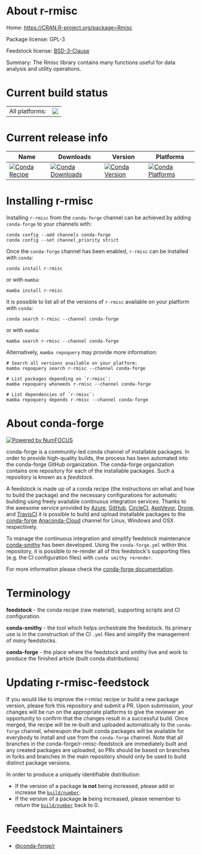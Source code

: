 About r-rmisc
=============

Home: https://CRAN.R-project.org/package=Rmisc

Package license: GPL-3

Feedstock license: [BSD-3-Clause](https://github.com/conda-forge/r-rmisc-feedstock/blob/main/LICENSE.txt)

Summary: The Rmisc library contains many functions useful for data analysis and utility operations.

Current build status
====================


<table><tr><td>All platforms:</td>
    <td>
      <a href="https://dev.azure.com/conda-forge/feedstock-builds/_build/latest?definitionId=7421&branchName=main">
        <img src="https://dev.azure.com/conda-forge/feedstock-builds/_apis/build/status/r-rmisc-feedstock?branchName=main">
      </a>
    </td>
  </tr>
</table>

Current release info
====================

| Name | Downloads | Version | Platforms |
| --- | --- | --- | --- |
| [![Conda Recipe](https://img.shields.io/badge/recipe-r--rmisc-green.svg)](https://anaconda.org/conda-forge/r-rmisc) | [![Conda Downloads](https://img.shields.io/conda/dn/conda-forge/r-rmisc.svg)](https://anaconda.org/conda-forge/r-rmisc) | [![Conda Version](https://img.shields.io/conda/vn/conda-forge/r-rmisc.svg)](https://anaconda.org/conda-forge/r-rmisc) | [![Conda Platforms](https://img.shields.io/conda/pn/conda-forge/r-rmisc.svg)](https://anaconda.org/conda-forge/r-rmisc) |

Installing r-rmisc
==================

Installing `r-rmisc` from the `conda-forge` channel can be achieved by adding `conda-forge` to your channels with:

```
conda config --add channels conda-forge
conda config --set channel_priority strict
```

Once the `conda-forge` channel has been enabled, `r-rmisc` can be installed with `conda`:

```
conda install r-rmisc
```

or with `mamba`:

```
mamba install r-rmisc
```

It is possible to list all of the versions of `r-rmisc` available on your platform with `conda`:

```
conda search r-rmisc --channel conda-forge
```

or with `mamba`:

```
mamba search r-rmisc --channel conda-forge
```

Alternatively, `mamba repoquery` may provide more information:

```
# Search all versions available on your platform:
mamba repoquery search r-rmisc --channel conda-forge

# List packages depending on `r-rmisc`:
mamba repoquery whoneeds r-rmisc --channel conda-forge

# List dependencies of `r-rmisc`:
mamba repoquery depends r-rmisc --channel conda-forge
```


About conda-forge
=================

[![Powered by
NumFOCUS](https://img.shields.io/badge/powered%20by-NumFOCUS-orange.svg?style=flat&colorA=E1523D&colorB=007D8A)](https://numfocus.org)

conda-forge is a community-led conda channel of installable packages.
In order to provide high-quality builds, the process has been automated into the
conda-forge GitHub organization. The conda-forge organization contains one repository
for each of the installable packages. Such a repository is known as a *feedstock*.

A feedstock is made up of a conda recipe (the instructions on what and how to build
the package) and the necessary configurations for automatic building using freely
available continuous integration services. Thanks to the awesome service provided by
[Azure](https://azure.microsoft.com/en-us/services/devops/), [GitHub](https://github.com/),
[CircleCI](https://circleci.com/), [AppVeyor](https://www.appveyor.com/),
[Drone](https://cloud.drone.io/welcome), and [TravisCI](https://travis-ci.com/)
it is possible to build and upload installable packages to the
[conda-forge](https://anaconda.org/conda-forge) [Anaconda-Cloud](https://anaconda.org/)
channel for Linux, Windows and OSX respectively.

To manage the continuous integration and simplify feedstock maintenance
[conda-smithy](https://github.com/conda-forge/conda-smithy) has been developed.
Using the ``conda-forge.yml`` within this repository, it is possible to re-render all of
this feedstock's supporting files (e.g. the CI configuration files) with ``conda smithy rerender``.

For more information please check the [conda-forge documentation](https://conda-forge.org/docs/).

Terminology
===========

**feedstock** - the conda recipe (raw material), supporting scripts and CI configuration.

**conda-smithy** - the tool which helps orchestrate the feedstock.
                   Its primary use is in the construction of the CI ``.yml`` files
                   and simplify the management of *many* feedstocks.

**conda-forge** - the place where the feedstock and smithy live and work to
                  produce the finished article (built conda distributions)


Updating r-rmisc-feedstock
==========================

If you would like to improve the r-rmisc recipe or build a new
package version, please fork this repository and submit a PR. Upon submission,
your changes will be run on the appropriate platforms to give the reviewer an
opportunity to confirm that the changes result in a successful build. Once
merged, the recipe will be re-built and uploaded automatically to the
`conda-forge` channel, whereupon the built conda packages will be available for
everybody to install and use from the `conda-forge` channel.
Note that all branches in the conda-forge/r-rmisc-feedstock are
immediately built and any created packages are uploaded, so PRs should be based
on branches in forks and branches in the main repository should only be used to
build distinct package versions.

In order to produce a uniquely identifiable distribution:
 * If the version of a package **is not** being increased, please add or increase
   the [``build/number``](https://docs.conda.io/projects/conda-build/en/latest/resources/define-metadata.html#build-number-and-string).
 * If the version of a package **is** being increased, please remember to return
   the [``build/number``](https://docs.conda.io/projects/conda-build/en/latest/resources/define-metadata.html#build-number-and-string)
   back to 0.

Feedstock Maintainers
=====================

* [@conda-forge/r](https://github.com/conda-forge/r/)

